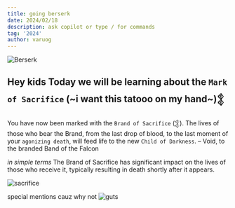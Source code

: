 ```yaml
---
title: going berserk
date: 2024/02/18
description: ask copilot or type / for commands
tag: '2024'
author: varuog
---
```


![Berserk](https://culturedvultures.com/wp-content/uploads/2023/01/Berserk-785x442.jpg)

## Hey kids Today we will be learning about the `Mark of Sacrifice` (~i want this tatooo on my hand~)𒉭


You have now been marked with the `Brand of Sacrifice` (𒉭). The lives of those who bear the Brand, from the last drop of blood, to the last moment of your `agonizing death`, will feed life to the new `Child of Darkness`.
– Void, to the branded Band of the Falcon

_in simple terms_ The Brand of Sacrifice has significant impact on the lives of those who receive it, typically resulting in death shortly after it appears.

![sacrifice](https://www.animeinformer.com/wp-content/uploads/2023/03/what-does-the-brand-of-sacrifice-mean-berserk.png)

special mentions cauz why not
![guts](https://vsthemes.org/uploads/nova/760430-1/94d/65794d4f57ab706bbba097e4ec4d320a.webp)
